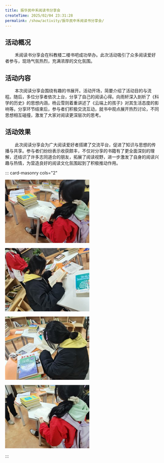 ```yaml
---
title: 振华民中禾阅读书分享会
createTime: 2025/02/04 23:31:28
permalink: /show/activity/振华民中禾阅读书分享会/
---
```

 
## 活动概况
 
$\qquad$禾阅读书分享会在科教楼二楼书吧成功举办。此次活动吸引了众多阅读爱好者参与，现场气氛热烈，充满浓厚的文化氛围。
 
## 活动内容
 
$\qquad$本次阅读分享会围绕有趣的书展开。活动开场，简要介绍了活动目的与流程。随后，多位分享者依次上台，分享了自己的阅读心得。向雨轩深入剖析了《科学的历史》的思想内涵，杨云雪则着重讲述了《云端上的孩子》对其生活态度的影响等。分享环节结束后，参与者们积极交流互动，就书中观点展开热烈讨论，不同思想相互碰撞，激发了大家对阅读更深层次的思考。
 
## 活动效果
 
$\qquad$此次阅读分享会为广大阅读爱好者搭建了交流平台，促进了知识与思想的传播与共享。参与者们纷纷表示收获颇丰，不仅对分享的书籍有了更全面深刻的理解，还结识了许多志同道合的朋友，拓展了阅读视野，进一步激发了自身的阅读兴趣与热情，为营造良好的阅读文化氛围起到了积极推动作用。

::: card-masonry cols="2"

![](振华民中禾阅读书分享会\图片1.jpg)

![](振华民中禾阅读书分享会\图片2.jpg)

![](振华民中禾阅读书分享会\图片3.jpg)

![](振华民中禾阅读书分享会\图片4.jpg)

:::